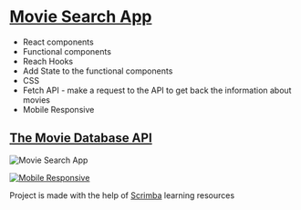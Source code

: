 # [Movie Search App](https://frontendella-movie-search-app.netlify.app)

- React components
- Functional components
- Reach Hooks
- Add State to the functional components
- CSS
- Fetch API - make a request to the API to get back the information about movies
- Mobile Responsive

## [The Movie Database API](https://www.themoviedb.org/)
![Movie Search App](https://user-images.githubusercontent.com/82247833/217738088-eabe7dff-9415-4f2b-a209-ebd4d59a4c4c.gif)


[![Mobile Responsive](https://user-images.githubusercontent.com/82247833/217739715-e3a683f9-e1d2-410d-ac5a-f1f1e7d789ce.png)](https://frontendella-movie-search-app.netlify.app)


Project is made with the help of [Scrimba](https://scrimba.com/allcourses) learning resources
